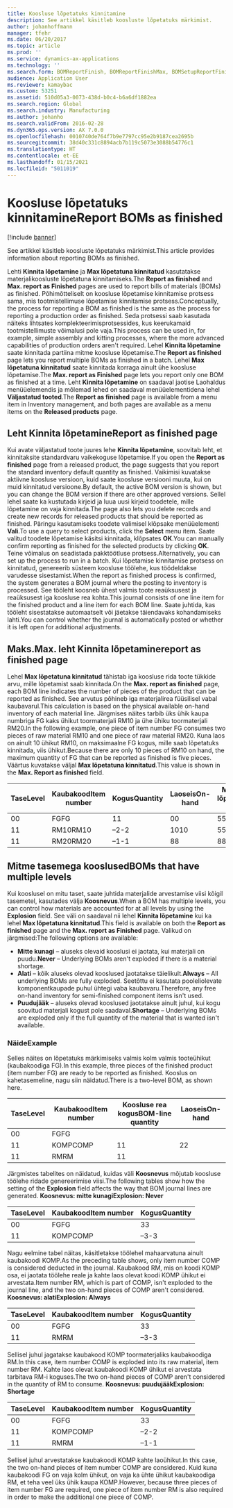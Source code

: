```yaml
---
title: Koosluse lõpetatuks kinnitamine
description: See artikkel käsitleb koosluste lõpetatuks märkimist.
author: johanhoffmann
manager: tfehr
ms.date: 06/20/2017
ms.topic: article
ms.prod: ''
ms.service: dynamics-ax-applications
ms.technology: ''
ms.search.form: BOMReportFinish, BOMReportFinishMax, BOMSetupReportFinish
audience: Application User
ms.reviewer: kamaybac
ms.custom: 53251
ms.assetid: 510d05a3-0073-438d-b0c4-b6a6df1882ea
ms.search.region: Global
ms.search.industry: Manufacturing
ms.author: johanho
ms.search.validFrom: 2016-02-28
ms.dyn365.ops.version: AX 7.0.0
ms.openlocfilehash: 0010740de764f7b9e7797cc95e2b9187cea2695b
ms.sourcegitcommit: 38d40c331c8894acb7b119c5073e3088b54776c1
ms.translationtype: HT
ms.contentlocale: et-EE
ms.lasthandoff: 01/15/2021
ms.locfileid: "5011019"
---
```

# <a name="report-boms-as-finished"></a><span data-ttu-id="d9c34-103">Koosluse lõpetatuks kinnitamine</span><span class="sxs-lookup"><span data-stu-id="d9c34-103">Report BOMs as finished</span></span>

[!include [banner](../includes/banner.md)]

<span data-ttu-id="d9c34-104">See artikkel käsitleb koosluste lõpetatuks märkimist.</span><span class="sxs-lookup"><span data-stu-id="d9c34-104">This article provides information about reporting BOMs as finished.</span></span>

<span data-ttu-id="d9c34-105">Lehti **Kinnita lõpetamine** ja **Max lõpetatuna kinnitatud** kasutatakse materjalikoosluste lõpetatuna kinnitamiseks.</span><span class="sxs-lookup"><span data-stu-id="d9c34-105">The **Report as finished** and **Max. report as Finished** pages are used to report bills of materials (BOMs) as finished.</span></span> <span data-ttu-id="d9c34-106">Põhimõtteliselt on koosluse lõpetamise kinnitamise protsess sama, mis tootmistellimuse lõpetamise kinnitamise protsess.</span><span class="sxs-lookup"><span data-stu-id="d9c34-106">Conceptually, the process for reporting a BOM as finished is the same as the process for reporting a production order as finished.</span></span> <span data-ttu-id="d9c34-107">Seda protsessi saab kasutada näiteks lihtsates komplekteerimisprotsessides, kus keerukamaid tootmistellimuste võimalusi pole vaja.</span><span class="sxs-lookup"><span data-stu-id="d9c34-107">This process can be used in, for example, simple assembly and kitting processes, where the more advanced capabilities of production orders aren't required.</span></span> <span data-ttu-id="d9c34-108">Lehel **Kinnita lõpetamine** saate kinnitada partiina mitme koosluse lõpetamise.</span><span class="sxs-lookup"><span data-stu-id="d9c34-108">The **Report as finished** page lets you report multiple BOMs as finished in a batch.</span></span> <span data-ttu-id="d9c34-109">Lehel **Max lõpetatuna kinnitatud** saate kinnitada korraga ainult ühe koosluse lõpetamise.</span><span class="sxs-lookup"><span data-stu-id="d9c34-109">The **Max. report as Finished** page lets you report only one BOM as finished at a time.</span></span> <span data-ttu-id="d9c34-110">Leht **Kinnita lõpetamine** on saadaval jaotise Laohaldus menüüelemendis ja mõlemad lehed on saadaval menüüelementidena lehel **Väljastatud tooted**.</span><span class="sxs-lookup"><span data-stu-id="d9c34-110">The **Report as finished** page is available from a menu item in Inventory management, and both pages are available as a menu items on the **Released products** page.</span></span>

## <a name="report-as-finished-page"></a><span data-ttu-id="d9c34-111">Leht Kinnita lõpetamine</span><span class="sxs-lookup"><span data-stu-id="d9c34-111">Report as finished page</span></span>
<span data-ttu-id="d9c34-112">Kui avate väljastatud toote juures lehe **Kinnita lõpetamine**, soovitab leht, et kinnitaksite standardvaru vaikekoguse lõpetamise.</span><span class="sxs-lookup"><span data-stu-id="d9c34-112">If you open the **Report as finished** page from a released product, the page suggests that you report the standard inventory default quantity as finished.</span></span> <span data-ttu-id="d9c34-113">Vaikimisi kuvatakse aktiivne koosluse versioon, kuid saate koosluse versiooni muuta, kui on muid kinnitatud versioone.</span><span class="sxs-lookup"><span data-stu-id="d9c34-113">By default, the active BOM version is shown, but you can change the BOM version if there are other approved versions.</span></span> <span data-ttu-id="d9c34-114">Sellel lehel saate ka kustutada kirjeid ja luua uusi kirjeid toodetele, mille lõpetamine on vaja kinnitada.</span><span class="sxs-lookup"><span data-stu-id="d9c34-114">The page also lets you delete records and create new records for released products that should be reported as finished.</span></span> <span data-ttu-id="d9c34-115">Päringu kasutamiseks toodete valimisel klõpsake menüüelementi **Vali**.</span><span class="sxs-lookup"><span data-stu-id="d9c34-115">To use a query to select products, click the **Select** menu item.</span></span> <span data-ttu-id="d9c34-116">Saate valitud toodete lõpetamise käsitsi kinnitada, klõpsates **OK**.</span><span class="sxs-lookup"><span data-stu-id="d9c34-116">You can manually confirm reporting as finished for the selected products by clicking **OK**.</span></span> <span data-ttu-id="d9c34-117">Teine võimalus on seadistada pakktöötluse protsess.</span><span class="sxs-lookup"><span data-stu-id="d9c34-117">Alternatively, you can set up the process to run in a batch.</span></span> <span data-ttu-id="d9c34-118">Kui lõpetamise kinnitamise protsess on kinnitatud, genereerib süsteem koosluse töölehe, kus töödeldakse varudesse sisestamist.</span><span class="sxs-lookup"><span data-stu-id="d9c34-118">When the report as finished process is confirmed, the system generates a BOM journal where the posting to inventory is processed.</span></span> <span data-ttu-id="d9c34-119">See tööleht koosneb ühest valmis toote reaüksusest ja reaüksusest iga koosluse rea kohta.</span><span class="sxs-lookup"><span data-stu-id="d9c34-119">This journal consists of one line item for the finished product and a line item for each BOM line.</span></span> <span data-ttu-id="d9c34-120">Saate juhtida, kas tööleht sisestatakse automaatselt või jäetakse täiendavaks kohandamiseks lahti.</span><span class="sxs-lookup"><span data-stu-id="d9c34-120">You can control whether the journal is automatically posted or whether it is left open for additional adjustments.</span></span>

## <a name="max-report-as-finished-page"></a><span data-ttu-id="d9c34-121">Maks.</span><span class="sxs-lookup"><span data-stu-id="d9c34-121">Max.</span></span> <span data-ttu-id="d9c34-122">leht Kinnita lõpetamine</span><span class="sxs-lookup"><span data-stu-id="d9c34-122">report as finished page</span></span>
<span data-ttu-id="d9c34-123">Lehel **Max lõpetatuna kinnitatud** tähistab iga koosluse rida toote tükkide arvu, mille lõpetamist saab kinnitada.</span><span class="sxs-lookup"><span data-stu-id="d9c34-123">On the **Max. report as finished** page, each BOM line indicates the number of pieces of the product that can be reported as finished.</span></span> <span data-ttu-id="d9c34-124">See arvutus põhineb iga materjalirea füüsilisel vabal kaubavarul.</span><span class="sxs-lookup"><span data-stu-id="d9c34-124">This calculation is based on the physical available on-hand inventory of each material line.</span></span> <span data-ttu-id="d9c34-125">Järgmises näites tarbib üks ühik kaupa numbriga FG kaks ühikut toormaterjali RM10 ja ühe ühiku toormaterjali RM20.</span><span class="sxs-lookup"><span data-stu-id="d9c34-125">In the following example, one piece of item number FG consumes two pieces of raw material RM10 and one piece of raw material RM20.</span></span> <span data-ttu-id="d9c34-126">Kuna laos on ainult 10 ühikut RM10, on maksimaalne FG kogus, mille saab lõpetatuks kinnitada, viis ühikut.</span><span class="sxs-lookup"><span data-stu-id="d9c34-126">Because there are only 10 pieces of RM10 on hand, the maximum quantity of FG that can be reported as finished is five pieces.</span></span> <span data-ttu-id="d9c34-127">Väärtus kuvatakse väljal **Max lõpetatuna kinnitatud**.</span><span class="sxs-lookup"><span data-stu-id="d9c34-127">This value is shown in the **Max. Report as finished** field.</span></span>

| <span data-ttu-id="d9c34-128">Tase</span><span class="sxs-lookup"><span data-stu-id="d9c34-128">Level</span></span> | <span data-ttu-id="d9c34-129">Kaubakood</span><span class="sxs-lookup"><span data-stu-id="d9c34-129">Item number</span></span> | <span data-ttu-id="d9c34-130">Kogus</span><span class="sxs-lookup"><span data-stu-id="d9c34-130">Quantity</span></span> | <span data-ttu-id="d9c34-131">Laoseis</span><span class="sxs-lookup"><span data-stu-id="d9c34-131">On-hand</span></span> | <span data-ttu-id="d9c34-132">Maks.</span><span class="sxs-lookup"><span data-stu-id="d9c34-132">Max.</span></span> <span data-ttu-id="d9c34-133">Teata lõpetamisest</span><span class="sxs-lookup"><span data-stu-id="d9c34-133">Report as finished</span></span> |
|-------|-------------|----------|---------|-------------------------|
| <span data-ttu-id="d9c34-134">0</span><span class="sxs-lookup"><span data-stu-id="d9c34-134">0</span></span>     | <span data-ttu-id="d9c34-135">FG</span><span class="sxs-lookup"><span data-stu-id="d9c34-135">FG</span></span>          |  <span data-ttu-id="d9c34-136">1</span><span class="sxs-lookup"><span data-stu-id="d9c34-136">1</span></span>       | <span data-ttu-id="d9c34-137">0</span><span class="sxs-lookup"><span data-stu-id="d9c34-137">0</span></span>       | <span data-ttu-id="d9c34-138">5</span><span class="sxs-lookup"><span data-stu-id="d9c34-138">5</span></span>                       |
| <span data-ttu-id="d9c34-139">1</span><span class="sxs-lookup"><span data-stu-id="d9c34-139">1</span></span>     | <span data-ttu-id="d9c34-140">RM10</span><span class="sxs-lookup"><span data-stu-id="d9c34-140">RM10</span></span>        | <span data-ttu-id="d9c34-141">–2</span><span class="sxs-lookup"><span data-stu-id="d9c34-141">-2</span></span>       | <span data-ttu-id="d9c34-142">10</span><span class="sxs-lookup"><span data-stu-id="d9c34-142">10</span></span>      | <span data-ttu-id="d9c34-143">5</span><span class="sxs-lookup"><span data-stu-id="d9c34-143">5</span></span>                       |
| <span data-ttu-id="d9c34-144">1</span><span class="sxs-lookup"><span data-stu-id="d9c34-144">1</span></span>     | <span data-ttu-id="d9c34-145">RM20</span><span class="sxs-lookup"><span data-stu-id="d9c34-145">RM20</span></span>        | <span data-ttu-id="d9c34-146">–1</span><span class="sxs-lookup"><span data-stu-id="d9c34-146">-1</span></span>       |  <span data-ttu-id="d9c34-147">8</span><span class="sxs-lookup"><span data-stu-id="d9c34-147">8</span></span>      | <span data-ttu-id="d9c34-148">8</span><span class="sxs-lookup"><span data-stu-id="d9c34-148">8</span></span>                       |

## <a name="boms-that-have-multiple-levels"></a><span data-ttu-id="d9c34-149">Mitme tasemega kooslused</span><span class="sxs-lookup"><span data-stu-id="d9c34-149">BOMs that have multiple levels</span></span>
<span data-ttu-id="d9c34-150">Kui kooslusel on mitu taset, saate juhtida materjalide arvestamise viisi kõigil tasemetel, kasutades välja **Koosnevus**.</span><span class="sxs-lookup"><span data-stu-id="d9c34-150">When a BOM has multiple levels, you can control how materials are accounted for at all levels by using the **Explosion** field.</span></span> <span data-ttu-id="d9c34-151">See väli on saadaval nii lehel **Kinnita lõpetamine** kui ka lehel **Max lõpetatuna kinnitatud**.</span><span class="sxs-lookup"><span data-stu-id="d9c34-151">This field is available on both the **Report as finished** page and the **Max. report as Finished** page.</span></span> <span data-ttu-id="d9c34-152">Valikud on järgmised:</span><span class="sxs-lookup"><span data-stu-id="d9c34-152">The following options are available:</span></span>

-   <span data-ttu-id="d9c34-153">**Mitte kunagi** – aluseks olevaid kooslusi ei jaotata, kui materjali on puudu.</span><span class="sxs-lookup"><span data-stu-id="d9c34-153">**Never** – Underlying BOMs aren't exploded if there is a material shortage.</span></span>
-   <span data-ttu-id="d9c34-154">**Alati** – kõik aluseks olevad kooslused jaotatakse täielikult.</span><span class="sxs-lookup"><span data-stu-id="d9c34-154">**Always** – All underlying BOMs are fully exploded.</span></span> <span data-ttu-id="d9c34-155">Seetõttu ei kasutata pooleliolevate komponentkaupade puhul ühtegi vaba kaubavaru.</span><span class="sxs-lookup"><span data-stu-id="d9c34-155">Therefore, any free on-hand inventory for semi-finished component items isn't used.</span></span>
-   <span data-ttu-id="d9c34-156">**Puudujääk** – aluseks olevad kooslused jaotatakse ainult juhul, kui kogu soovitud materjali kogust pole saadaval.</span><span class="sxs-lookup"><span data-stu-id="d9c34-156">**Shortage** – Underlying BOMs are exploded only if the full quantity of the material that is wanted isn't available.</span></span>

### <a name="example"></a><span data-ttu-id="d9c34-157">Näide</span><span class="sxs-lookup"><span data-stu-id="d9c34-157">Example</span></span>

<span data-ttu-id="d9c34-158">Selles näites on lõpetatuks märkimiseks valmis kolm valmis tooteühikut (kaubakoodiga FG).</span><span class="sxs-lookup"><span data-stu-id="d9c34-158">In this example, three pieces of the finished product (item number FG) are ready to be reported as finished.</span></span> <span data-ttu-id="d9c34-159">Kooslus on kahetasemeline, nagu siin näidatud.</span><span class="sxs-lookup"><span data-stu-id="d9c34-159">There is a two-level BOM, as shown here.</span></span>

| <span data-ttu-id="d9c34-160">Tase</span><span class="sxs-lookup"><span data-stu-id="d9c34-160">Level</span></span> | <span data-ttu-id="d9c34-161">Kaubakood</span><span class="sxs-lookup"><span data-stu-id="d9c34-161">Item number</span></span> | <span data-ttu-id="d9c34-162">Koosluse rea kogus</span><span class="sxs-lookup"><span data-stu-id="d9c34-162">BOM-line quantity</span></span> | <span data-ttu-id="d9c34-163">Laoseis</span><span class="sxs-lookup"><span data-stu-id="d9c34-163">On-hand</span></span> |
|-------|-------------|-------------------|---------|
| <span data-ttu-id="d9c34-164">0</span><span class="sxs-lookup"><span data-stu-id="d9c34-164">0</span></span>     | <span data-ttu-id="d9c34-165">FG</span><span class="sxs-lookup"><span data-stu-id="d9c34-165">FG</span></span>          |                   |         |
| <span data-ttu-id="d9c34-166">1</span><span class="sxs-lookup"><span data-stu-id="d9c34-166">1</span></span>     | <span data-ttu-id="d9c34-167">KOMP</span><span class="sxs-lookup"><span data-stu-id="d9c34-167">COMP</span></span>        | <span data-ttu-id="d9c34-168">1</span><span class="sxs-lookup"><span data-stu-id="d9c34-168">1</span></span>                 | <span data-ttu-id="d9c34-169">2</span><span class="sxs-lookup"><span data-stu-id="d9c34-169">2</span></span>       |
| <span data-ttu-id="d9c34-170">1</span><span class="sxs-lookup"><span data-stu-id="d9c34-170">1</span></span>     | <span data-ttu-id="d9c34-171">RM</span><span class="sxs-lookup"><span data-stu-id="d9c34-171">RM</span></span>          | <span data-ttu-id="d9c34-172">1</span><span class="sxs-lookup"><span data-stu-id="d9c34-172">1</span></span>                 |         |

<span data-ttu-id="d9c34-173">Järgmistes tabelites on näidatud, kuidas väli **Koosnevus** mõjutab koosluse töölehe ridade genereerimise viisi.</span><span class="sxs-lookup"><span data-stu-id="d9c34-173">The following tables show how the setting of the **Explosion** field affects the way that BOM journal lines are generated.</span></span> <span data-ttu-id="d9c34-174">**Koosnevus: mitte kunagi**</span><span class="sxs-lookup"><span data-stu-id="d9c34-174">**Explosion: Never**</span></span>

| <span data-ttu-id="d9c34-175">Tase</span><span class="sxs-lookup"><span data-stu-id="d9c34-175">Level</span></span> | <span data-ttu-id="d9c34-176">Kaubakood</span><span class="sxs-lookup"><span data-stu-id="d9c34-176">Item number</span></span> | <span data-ttu-id="d9c34-177">Kogus</span><span class="sxs-lookup"><span data-stu-id="d9c34-177">Quantity</span></span> |
|-------|-------------|----------|
| <span data-ttu-id="d9c34-178">0</span><span class="sxs-lookup"><span data-stu-id="d9c34-178">0</span></span>     | <span data-ttu-id="d9c34-179">FG</span><span class="sxs-lookup"><span data-stu-id="d9c34-179">FG</span></span>          | <span data-ttu-id="d9c34-180">3</span><span class="sxs-lookup"><span data-stu-id="d9c34-180">3</span></span>        |
| <span data-ttu-id="d9c34-181">1</span><span class="sxs-lookup"><span data-stu-id="d9c34-181">1</span></span>     | <span data-ttu-id="d9c34-182">KOMP</span><span class="sxs-lookup"><span data-stu-id="d9c34-182">COMP</span></span>        | <span data-ttu-id="d9c34-183">–3</span><span class="sxs-lookup"><span data-stu-id="d9c34-183">-3</span></span>       |

<span data-ttu-id="d9c34-184">Nagu eelmine tabel näitas, käsitletakse töölehel mahaarvatuna ainult kaubakoodi KOMP.</span><span class="sxs-lookup"><span data-stu-id="d9c34-184">As the preceding table shows, only item number COMP is considered deducted in the journal.</span></span> <span data-ttu-id="d9c34-185">Kaubakood RM, mis on koodi KOMP osa, ei jaotata töölehe reale ja kahte laos olevat koodi KOMP ühikut ei arvestata.</span><span class="sxs-lookup"><span data-stu-id="d9c34-185">Item number RM, which is part of COMP, isn't exploded to the journal line, and the two on-hand pieces of COMP aren't considered.</span></span> <span data-ttu-id="d9c34-186">**Koosnevus: alati**</span><span class="sxs-lookup"><span data-stu-id="d9c34-186">**Explosion: Always**</span></span>

| <span data-ttu-id="d9c34-187">Tase</span><span class="sxs-lookup"><span data-stu-id="d9c34-187">Level</span></span> | <span data-ttu-id="d9c34-188">Kaubakood</span><span class="sxs-lookup"><span data-stu-id="d9c34-188">Item number</span></span> | <span data-ttu-id="d9c34-189">Kogus</span><span class="sxs-lookup"><span data-stu-id="d9c34-189">Quantity</span></span> |
|-------|-------------|----------|
| <span data-ttu-id="d9c34-190">0</span><span class="sxs-lookup"><span data-stu-id="d9c34-190">0</span></span>     | <span data-ttu-id="d9c34-191">FG</span><span class="sxs-lookup"><span data-stu-id="d9c34-191">FG</span></span>          | <span data-ttu-id="d9c34-192">3</span><span class="sxs-lookup"><span data-stu-id="d9c34-192">3</span></span>        |
| <span data-ttu-id="d9c34-193">1</span><span class="sxs-lookup"><span data-stu-id="d9c34-193">1</span></span>     | <span data-ttu-id="d9c34-194">RM</span><span class="sxs-lookup"><span data-stu-id="d9c34-194">RM</span></span>          | <span data-ttu-id="d9c34-195">–3</span><span class="sxs-lookup"><span data-stu-id="d9c34-195">-3</span></span>       |

<span data-ttu-id="d9c34-196">Sellisel juhul jagatakse kaubakood KOMP toormaterjaliks kaubakoodiga RM.</span><span class="sxs-lookup"><span data-stu-id="d9c34-196">In this case, item number COMP is exploded into its raw material, item number RM.</span></span> <span data-ttu-id="d9c34-197">Kahte laos olevat kaubakoodi KOMP ühikut ei arvestata tarbitava RM-i koguses.</span><span class="sxs-lookup"><span data-stu-id="d9c34-197">The two on-hand pieces of COMP aren't considered in the quantity of RM to consume.</span></span> <span data-ttu-id="d9c34-198">**Koosnevus: puudujääk**</span><span class="sxs-lookup"><span data-stu-id="d9c34-198">**Explosion: Shortage**</span></span>

| <span data-ttu-id="d9c34-199">Tase</span><span class="sxs-lookup"><span data-stu-id="d9c34-199">Level</span></span> | <span data-ttu-id="d9c34-200">Kaubakood</span><span class="sxs-lookup"><span data-stu-id="d9c34-200">Item number</span></span> | <span data-ttu-id="d9c34-201">Kogus</span><span class="sxs-lookup"><span data-stu-id="d9c34-201">Quantity</span></span> |
|-------|-------------|----------|
| <span data-ttu-id="d9c34-202">0</span><span class="sxs-lookup"><span data-stu-id="d9c34-202">0</span></span>     | <span data-ttu-id="d9c34-203">FG</span><span class="sxs-lookup"><span data-stu-id="d9c34-203">FG</span></span>          | <span data-ttu-id="d9c34-204">3</span><span class="sxs-lookup"><span data-stu-id="d9c34-204">3</span></span>        |
| <span data-ttu-id="d9c34-205">1</span><span class="sxs-lookup"><span data-stu-id="d9c34-205">1</span></span>     | <span data-ttu-id="d9c34-206">KOMP</span><span class="sxs-lookup"><span data-stu-id="d9c34-206">COMP</span></span>        | <span data-ttu-id="d9c34-207">–2</span><span class="sxs-lookup"><span data-stu-id="d9c34-207">-2</span></span>       |
| <span data-ttu-id="d9c34-208">1</span><span class="sxs-lookup"><span data-stu-id="d9c34-208">1</span></span>     | <span data-ttu-id="d9c34-209">RM</span><span class="sxs-lookup"><span data-stu-id="d9c34-209">RM</span></span>          | <span data-ttu-id="d9c34-210">–1</span><span class="sxs-lookup"><span data-stu-id="d9c34-210">-1</span></span>       |

<span data-ttu-id="d9c34-211">Sellisel juhul arvestatakse kaubakoodi KOMP kahte laoühikut.</span><span class="sxs-lookup"><span data-stu-id="d9c34-211">In this case, the two on-hand pieces of item number COMP are considered.</span></span> <span data-ttu-id="d9c34-212">Kuid kuna kaubakoodi FG on vaja kolm ühikut, on vaja ka ühte ühikut kaubakoodiga RM, et teha veel üks ühik kaupa KOMP.</span><span class="sxs-lookup"><span data-stu-id="d9c34-212">However, because three pieces of item number FG are required, one piece of item number RM is also required in order to make the additional one piece of COMP.</span></span>



